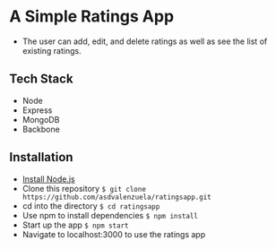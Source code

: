 A Simple Ratings App
====================

- The user can add, edit, and delete ratings as well as see the list of existing ratings.


Tech Stack
----------
- Node
- Express
- MongoDB
- Backbone


Installation
------------
- [Install Node.js](http://nodejs.org/download/) 
- Clone this repository 
	`$ git clone https://github.com/asdvalenzuela/ratingsapp.git`
- cd into the directory
	`$ cd ratingsapp`
- Use npm to install dependencies
	`$ npm install`
- Start up the app
	`$ npm start`
- Navigate to localhost:3000 to use the ratings app

